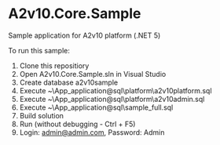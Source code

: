 # A2v10.Core.Sample
Sample application for A2v10 platform (.NET 5)

To run this sample:

1. Clone this repositiory
2. Open A2v10.Core.Sample.sln in Visual Studio
3. Create database a2v10sample
4. Execute ~\App_application\@sql\platform\a2v10platform.sql
5. Execute ~\App_application\@sql\platform\a2v10admin.sql
6. Execute ~\App_application\@sql\sample_full.sql
7. Build solution
8. Run (without debugging - Ctrl + F5)
9. Login: admin@admin.com, Password: Admin

